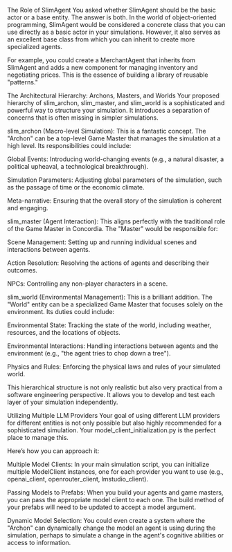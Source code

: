The Role of SlimAgent
You asked whether SlimAgent should be the basic actor or a base entity. The answer is both. In the world of object-oriented programming, SlimAgent would be considered a concrete class that you can use directly as a basic actor in your simulations. However, it also serves as an excellent base class from which you can inherit to create more specialized agents.

For example, you could create a MerchantAgent that inherits from SlimAgent and adds a new component for managing inventory and negotiating prices. This is the essence of building a library of reusable "patterns."

The Architectural Hierarchy: Archons, Masters, and Worlds
Your proposed hierarchy of slim_archon, slim_master, and slim_world is a sophisticated and powerful way to structure your simulation. It introduces a separation of concerns that is often missing in simpler simulations.

slim_archon (Macro-level Simulation): This is a fantastic concept. The "Archon" can be a top-level Game Master that manages the simulation at a high level. Its responsibilities could include:

Global Events: Introducing world-changing events (e.g., a natural disaster, a political upheaval, a technological breakthrough).

Simulation Parameters: Adjusting global parameters of the simulation, such as the passage of time or the economic climate.

Meta-narrative: Ensuring that the overall story of the simulation is coherent and engaging.

slim_master (Agent Interaction): This aligns perfectly with the traditional role of the Game Master in Concordia. The "Master" would be responsible for:

Scene Management: Setting up and running individual scenes and interactions between agents.

Action Resolution: Resolving the actions of agents and describing their outcomes.

NPCs: Controlling any non-player characters in a scene.

slim_world (Environmental Management): This is a brilliant addition. The "World" entity can be a specialized Game Master that focuses solely on the environment. Its duties could include:

Environmental State: Tracking the state of the world, including weather, resources, and the locations of objects.

Environmental Interactions: Handling interactions between agents and the environment (e.g., "the agent tries to chop down a tree").

Physics and Rules: Enforcing the physical laws and rules of your simulated world.

This hierarchical structure is not only realistic but also very practical from a software engineering perspective. It allows you to develop and test each layer of your simulation independently.

Utilizing Multiple LLM Providers
Your goal of using different LLM providers for different entities is not only possible but also highly recommended for a sophisticated simulation. Your model_client_initialization.py is the perfect place to manage this.

Here’s how you can approach it:

Multiple Model Clients: In your main simulation script, you can initialize multiple ModelClient instances, one for each provider you want to use (e.g., openai_client, openrouter_client, lmstudio_client).

Passing Models to Prefabs: When you build your agents and game masters, you can pass the appropriate model client to each one. The build method of your prefabs will need to be updated to accept a model argument.

Dynamic Model Selection: You could even create a system where the "Archon" can dynamically change the model an agent is using during the simulation, perhaps to simulate a change in the agent's cognitive abilities or access to information.
